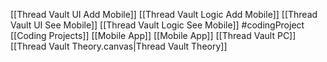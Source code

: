 [[Thread Vault UI Add Mobile]]
[[Thread Vault Logic Add Mobile]]
[[Thread Vault UI See Mobile]]
[[Thread Vault Logic See Mobile]]
#codingProject 
[[Coding Projects]]
[[Mobile App]]
[[Mobile App]]
[[Thread Vault PC]]
[[Thread Vault Theory.canvas|Thread Vault Theory]]